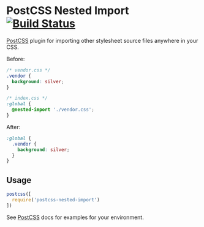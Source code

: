 # PostCSS Nested Import [![Build Status][ci-img]][ci]

[PostCSS] plugin for importing other stylesheet source files anywhere in your CSS.

[PostCSS]: https://github.com/postcss/postcss
[ci-img]:  https://travis-ci.org/eriklharper/postcss-nested-import.svg
[ci]:      https://travis-ci.org/eriklharper/postcss-nested-import

Before:
```css
/* vendor.css */
.vendor {
  background: silver;
}

/* index.css */
:global {
  @nested-import './vendor.css';
}
```
After:
```css
:global {
  .vendor {
    background: silver;
  }
}
```

## Usage

```js
postcss([
  require('postcss-nested-import')
])
```

See [PostCSS] docs for examples for your environment.
